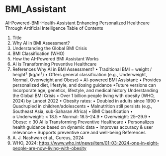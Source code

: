 # BMI_Assistant

AI-Powered-BMI-Health-Assistant 
Enhancing Personalized Healthcare Through Artificial Intelligence
Table of Contents
1.	Title
2.	Why AI in BMI Assessment?
3.	Understanding the Global BMI Crisis
4.	BMI Classification (WHO)
5.	How the AI-Powered BMI Assistant Works
6.	AI is Transforming Preventive Healthcare
7.	References
Why AI in BMI Assessment?
•	Traditional BMI = weight / height² (kg/m²)
•	Offers general classification (e.g., Underweight, Normal, Overweight and Obese)
•	AI-powered BMI Assistant: • Provides personalized diet, lifestyle, and dosing guidance •Future versions can Incorporate age, genetics, lifestyle, and medical history
Understanding the Global BMI Crisis
•	Over 1 billion people living with obesity (WHO, 2024) by Lancet 2022
•	Obesity rates: • Doubled in adults since 1990 • Quadrupled in children/adolescents
•	Malnutrition still persists (e.g., Southeast Asia, sub-Saharan Africa)
•	BMI Classification
•	
o	Underweight: < 18.5
•	Normal: 18.5–24.9
•	Overweight: 25–29.9
•	Obese: ≥ 30
AI is Transforming Preventive Healthcare
•	Personalizes health guidance based on dynamic data
•	Improves accuracy & user relevance
•	Supports preventive care and well-being
References
1.	A. J. Nashwan et al., Cureus, 2024
2.	WHO, 2024: https://www.who.int/news/item/01-03-2024-one-in-eight-people-are-now-living-with-obesity
